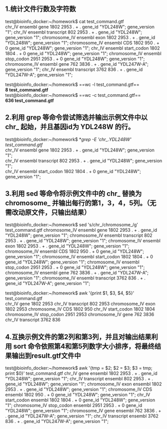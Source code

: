## 1.统计文件行数及字符数
test@bioinfo_docker:~/homework$ cat test_command.gtf  
    chr_IV  ensembl gene    1802    2953    .       +       .       gene_id "YDL248W"; gene_version "1";
    chr_IV  ensembl transcript      802     2953    .       +       .       gene_id "YDL248W"; gene_version "1";
    chromosome_IV   ensembl exon    1802    2953    .       +       .       gene_id "YDL248W"; gene_version "1";
    chromosome_IV   ensembl CDS     1802    950     .       +       0       gene_id "YDL248W"; gene_version "1";
    chr_IV  ensembl start_codon     1802    1804    .       +       0       gene_id "YDL248W"; gene_version "1";
    chromosome_IV   ensembl stop_codon      2951    2953    .       +       0       gene_id "YDL248W"; gene_version "1";
    chromosome_IV   ensembl gene    762     3836    .       +       .       gene_id "YDL247W-A"; gene_version "1";
    chr_IV  ensembl transcript      3762    836     .       +       .       gene_id "YDL247W-A"; gene_version "1";   

test@bioinfo_docker:~/homework$ ==wc -l test_command.gtf==  
    **8 test_command.gtf**  
test@bioinfo_docker:~/homework$ ==wc -c test_command.gtf==  
    **636 test_command.gtf**   
## 2.利用 grep 等命令尝试筛选并输出示例文件中以 chr_ 起始，并且基因id为 YDL248W 的行。  
test@bioinfo_docker:~/homework$ **grep -E 'chr_.*YDL248W' test_command.gtf**  
    chr_IV  ensembl gene    1802    2953    .       +       .       gene_id "YDL248W"; gene_version "1";  
    chr_IV  ensembl transcript      802     2953    .       +       .       gene_id "YDL248W"; gene_version "1";  
    chr_IV  ensembl start_codon     1802    1804    .       +       0       gene_id "YDL248W"; gene_version "1";  
## 3.利用 sed 等命令将示例文件中的 chr_ 替换为 chromosome_ 并输出每行的第1，3，4，5列。（无需改动原文件，只输出结果）
test@bioinfo_docker:~/homework$ sed 's/chr_/chromosome_/g' test_command.gtf
    chromosome_IV   ensembl gene    1802    2953    .       +       .       gene_id "YDL248W"; gene_version "1";
    chromosome_IV   ensembl transcript      802     2953    .       +       .       gene_id "YDL248W"; gene_version "1";
    chromosome_IV   ensembl exon    1802    2953    .       +       .       gene_id "YDL248W"; gene_version "1";
    chromosome_IV   ensembl CDS     1802    950     .       +       0       gene_id "YDL248W"; gene_version "1";
    chromosome_IV   ensembl start_codon     1802    1804    .       +       0       gene_id "YDL248W"; gene_version "1";
    chromosome_IV   ensembl stop_codon      2951    2953    .       +       0       gene_id "YDL248W"; gene_version "1";
    chromosome_IV   ensembl gene    762     3836    .       +       .       gene_id "YDL247W-A"; gene_version "1";
    chromosome_IV   ensembl transcript      3762    836     .       +       .       gene_id "YDL247W-A"; gene_version "1";
 
test@bioinfo_docker:~/homework$ awk '{print $1, $3, $4, $5}' test_command.gtf  
    chr_IV gene 1802 2953
    chr_IV transcript 802 2953
    chromosome_IV exon 1802 2953
    chromosome_IV CDS 1802 950
    chr_IV start_codon 1802 1804
    chromosome_IV stop_codon 2951 2953
    chromosome_IV gene 762 3836
    chr_IV transcript 3762 836  

## 4.互换示例文件的第2列和第3列，并且对输出结果利用 sort 命令依照第4和第5列数字大小排序，将最终结果输出到result.gtf文件中
test@bioinfo_docker:~/homework$ awk '{tmp = $2; $2 = $3; $3 = tmp; print $0}' test_command.gtf
    chr_IV gene ensembl 1802 2953 . + . gene_id "YDL248W"; gene_version "1";
    chr_IV transcript ensembl 802 2953 . + . gene_id "YDL248W"; gene_version "1";
    chromosome_IV exon ensembl 1802 2953 . + . gene_id "YDL248W"; gene_version "1";
    chromosome_IV CDS ensembl 1802 950 . + 0 gene_id "YDL248W"; gene_version "1";
    chr_IV start_codon ensembl 1802 1804 . + 0 gene_id "YDL248W"; gene_version "1";
    chromosome_IV stop_codon ensembl 2951 2953 . + 0 gene_id "YDL248W"; gene_version "1";
    chromosome_IV gene ensembl 762 3836 . + . gene_id "YDL247W-A"; gene_version "1";
    chr_IV transcript ensembl 3762 836 . + . gene_id "YDL247W-A"; gene_version "1";